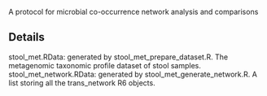 A protocol for microbial co-occurrence network analysis and comparisons

## Details

stool_met.RData: generated by stool_met_prepare_dataset.R. The metagenomic taxonomic profile dataset of stool samples.
stool_met_network.RData: generated by stool_met_generate_network.R. A list storing all the trans_network R6 objects.

